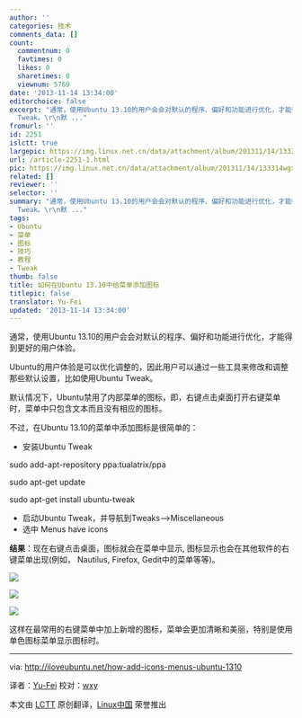 ```yaml
---
author: ''
categories: 技术
comments_data: []
count:
  commentnum: 0
  favtimes: 0
  likes: 0
  sharetimes: 0
  viewnum: 5769
date: '2013-11-14 13:34:00'
editorchoice: false
excerpt: "通常，使用Ubuntu 13.10的用户会会对默认的程序、偏好和功能进行优化，才能得到更好的用户体验。\r\nUbuntu的用户体验是可以优化调整的，因此用户可以通过一些工具来修改和调整那些默认设置，比如使用Ubuntu
  Tweak。\r\n默 ..."
fromurl: ''
id: 2251
islctt: true
largepic: https://img.linux.net.cn/data/attachment/album/201311/14/133314wgxwewewjzhbjl6z.png
url: /article-2251-1.html
pic: https://img.linux.net.cn/data/attachment/album/201311/14/133314wgxwewewjzhbjl6z.png.thumb.jpg
related: []
reviewer: ''
selector: ''
summary: "通常，使用Ubuntu 13.10的用户会会对默认的程序、偏好和功能进行优化，才能得到更好的用户体验。\r\nUbuntu的用户体验是可以优化调整的，因此用户可以通过一些工具来修改和调整那些默认设置，比如使用Ubuntu
  Tweak。\r\n默 ..."
tags:
- Ubuntu
- 菜单
- 图标
- 技巧
- 教程
- Tweak
thumb: false
title: 如何在Ubuntu 13.10中给菜单添加图标
titlepic: false
translator: Yu-Fei
updated: '2013-11-14 13:34:00'
---
```


通常，使用Ubuntu 13.10的用户会会对默认的程序、偏好和功能进行优化，才能得到更好的用户体验。


Ubuntu的用户体验是可以优化调整的，因此用户可以通过一些工具来修改和调整那些默认设置，比如使用Ubuntu Tweak。


默认情况下，Ubuntu禁用了内部菜单的图标，即，右键点击桌面打开右键菜单时，菜单中只包含文本而且没有相应的图标。


不过，在Ubuntu 13.10的菜单中添加图标是很简单的：


* 安装Ubuntu Tweak


sudo add-apt-repository ppa:tualatrix/ppa


sudo apt-get update


sudo apt-get install ubuntu-tweak
* 启动Ubuntu Tweak，并导航到Tweaks-->Miscellaneous
* 选中 Menus have icons


**结果**：现在右键点击桌面，图标就会在菜单中显示, 图标显示也会在其他软件的右键菜单出现(例如， Nautilus, Firefox, Gedit中的菜单等等)。


![](https://img.linux.net.cn/data/attachment/album/201311/14/133314wgxwewewjzhbjl6z.png)


![](https://img.linux.net.cn/data/attachment/album/201311/14/1333157hbjsu1p7zl73spj.png)


![](https://img.linux.net.cn/data/attachment/album/201311/14/133316o60fbm3jmmn6somr.png)


这样在最常用的右键菜单中加上新增的图标，菜单会更加清晰和美丽，特别是使用单色图标菜单显示图标时。




---


via: <http://iloveubuntu.net/how-add-icons-menus-ubuntu-1310>


译者：[Yu-Fei](http://blog.csdn.net/u011459130) 校对：[wxy](https://github.com/wxy)


本文由 [LCTT](https://github.com/LCTT/TranslateProject) 原创翻译，[Linux中国](http://linux.cn/) 荣誉推出